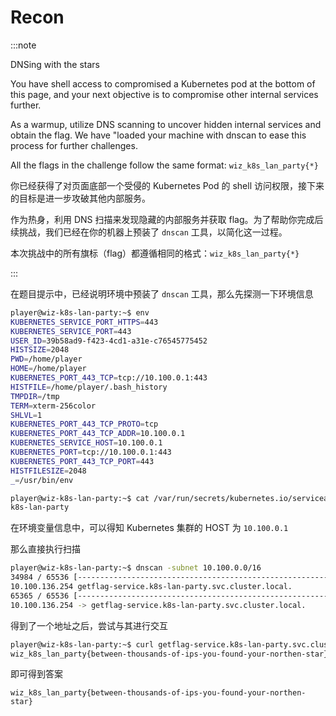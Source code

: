 # Recon

:::note

DNSing with the stars

You have shell access to compromised a Kubernetes pod at the bottom of this page, and your next objective is to compromise other internal services further.

As a warmup, utilize DNS scanning to uncover hidden internal services and obtain the flag. We have "loaded your machine with dnscan to ease this process for further challenges.

All the flags in the challenge follow the same format: `wiz_k8s_lan_party{*}`

你已经获得了对页面底部一个受侵的 Kubernetes Pod 的 shell 访问权限，接下来的目标是进一步攻破其他内部服务。

作为热身，利用 DNS 扫描来发现隐藏的内部服务并获取 flag。为了帮助你完成后续挑战，我们已经在你的机器上预装了 `dnscan` 工具，以简化这一过程。

本次挑战中的所有旗标（flag）都遵循相同的格式：`wiz_k8s_lan_party{*}`

:::

在题目提示中，已经说明环境中预装了 `dnscan` 工具，那么先探测一下环境信息

```bash
player@wiz-k8s-lan-party:~$ env
KUBERNETES_SERVICE_PORT_HTTPS=443
KUBERNETES_SERVICE_PORT=443
USER_ID=39b58ad9-f423-4cd1-a31e-c76545775452
HISTSIZE=2048
PWD=/home/player
HOME=/home/player
KUBERNETES_PORT_443_TCP=tcp://10.100.0.1:443
HISTFILE=/home/player/.bash_history
TMPDIR=/tmp
TERM=xterm-256color
SHLVL=1
KUBERNETES_PORT_443_TCP_PROTO=tcp
KUBERNETES_PORT_443_TCP_ADDR=10.100.0.1
KUBERNETES_SERVICE_HOST=10.100.0.1
KUBERNETES_PORT=tcp://10.100.0.1:443
KUBERNETES_PORT_443_TCP_PORT=443
HISTFILESIZE=2048
_=/usr/bin/env

player@wiz-k8s-lan-party:~$ cat /var/run/secrets/kubernetes.io/serviceaccount/namespace
k8s-lan-party
```

在环境变量信息中，可以得知 Kubernetes 集群的 HOST 为 `10.100.0.1`

那么直接执行扫描

```bash
player@wiz-k8s-lan-party:~$ dnscan -subnet 10.100.0.0/16
34984 / 65536 [----------------------------------------------------------------------------------->________________________________________________________________________] 53.38% 963 p/s
10.100.136.254 getflag-service.k8s-lan-party.svc.cluster.local.
65365 / 65536 [----------------------------------------------------------------------------------------------------------------------------------------------------------->] 99.74% 963 p/s
10.100.136.254 -> getflag-service.k8s-lan-party.svc.cluster.local.
```

得到了一个地址之后，尝试与其进行交互

```bash
player@wiz-k8s-lan-party:~$ curl getflag-service.k8s-lan-party.svc.cluster.local
wiz_k8s_lan_party{between-thousands-of-ips-you-found-your-northen-star}
```

即可得到答案

```flag
wiz_k8s_lan_party{between-thousands-of-ips-you-found-your-northen-star}
```
